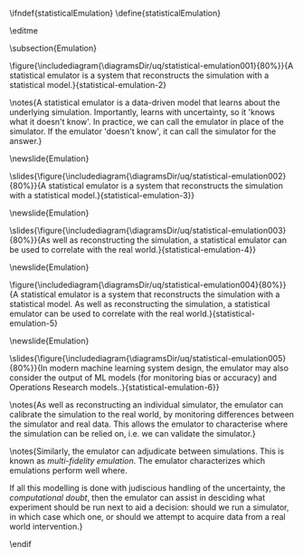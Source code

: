 \ifndef{statisticalEmulation}
\define{statisticalEmulation}

\editme

\subsection{Emulation}

\figure{\includediagram{\diagramsDir/uq/statistical-emulation001}{80%}}{A statistical emulator is a system that reconstructs the simulation with a statistical model.}{statistical-emulation-2}

\notes{A statistical emulator is a data-driven model that learns about the underlying simulation. Importantly, learns with uncertainty, so it 'knows what it doesn't know'. In practice, we can call the emulator in place of the simulator. If the emulator 'doesn't know', it can call the simulator for the answer.}


\newslide{Emulation}

\slides{\figure{\includediagram{\diagramsDir/uq/statistical-emulation002}{80%}}{A statistical emulator is a system that reconstructs the simulation with a statistical model.}{statistical-emulation-3}}

\newslide{Emulation}

\slides{\figure{\includediagram{\diagramsDir/uq/statistical-emulation003}{80%}}{As well as reconstructing the simulation, a statistical emulator can be used to correlate with the real world.}{statistical-emulation-4}}

\newslide{Emulation}

\figure{\includediagram{\diagramsDir/uq/statistical-emulation004}{80%}}{A statistical emulator is a system that reconstructs the simulation with a statistical model. As well as reconstructing the simulation, a statistical emulator can be used to correlate with the real world.}{statistical-emulation-5}

\newslide{Emulation}

\slides{\figure{\includediagram{\diagramsDir/uq/statistical-emulation005}{80%}}{In modern machine learning system design, the emulator may also consider the output of ML models (for monitoring bias or accuracy) and Operations Research models..}{statistical-emulation-6}}

\notes{As well as reconstructing an individual simulator, the emulator can calibrate the simulation to the real world, by monitoring differences between the simulator and real data. This allows the emulator to characterise where the simulation can be relied on, i.e. we can validate the simulator.}

\notes{Similarly, the emulator can adjudicate between simulations. This is known as *multi-fidelity emulation*. The emulator characterizes which emulations perform well where.

If all this modelling is done with judiscious handling of the uncertainty, the *computational doubt*, then the emulator can assist in desciding what experiment should be run next to aid a decision: should we run a simulator, in which case which one, or should we attempt to acquire data from a real world intervention.}

\endif